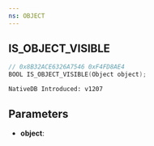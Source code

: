 ```yaml
---
ns: OBJECT
---
```

## IS_OBJECT_VISIBLE

```c
// 0x8B32ACE6326A7546 0xF4FD8AE4
BOOL IS_OBJECT_VISIBLE(Object object);
```

```
NativeDB Introduced: v1207
```

## Parameters
* **object**:
